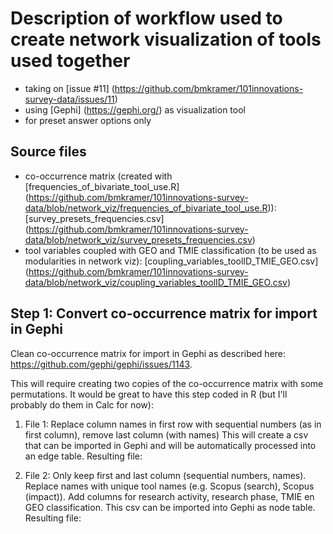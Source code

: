 # Description of workflow used to create network visualization of tools used together
- taking on [issue #11] (https://github.com/bmkramer/101innovations-survey-data/issues/11)
- using [Gephi] (https://gephi.org/) as visualization tool
- for preset answer options only

## Source files
- co-occurrence matrix (created with [frequencies_of_bivariate_tool_use.R] (https://github.com/bmkramer/101innovations-survey-data/blob/network_viz/frequencies_of_bivariate_tool_use.R)): [survey_presets_frequencies.csv] (https://github.com/bmkramer/101innovations-survey-data/blob/network_viz/survey_presets_frequencies.csv)
- tool variables coupled with GEO and TMIE classification (to be used as modularities in network viz): [coupling_variables_toolID_TMIE_GEO.csv] (https://github.com/bmkramer/101innovations-survey-data/blob/network_viz/coupling_variables_toolID_TMIE_GEO.csv)

## Step 1: Convert co-occurrence matrix for import in Gephi
Clean co-occurrence matrix for import in Gephi as described here: https://github.com/gephi/gephi/issues/1143.

This will require creating two copies of the co-occurrence matrix with some permutations.  It would be great to have this step coded in R (but I'll probably do them in Calc for now):

1) File 1: Replace column names in first row with sequential numbers (as in first column), remove last column (with names)
This will create a csv that can be imported in Gephi and will be automatically processed into an edge table.
Resulting file: 

2) File 2: Only keep first and last column (sequential numbers, names). Replace names with unique tool names (e.g. Scopus (search), Scopus (impact)). Add columns for research activity, research phase, TMIE en GEO classification. 
This csv can be imported into Gephi as node table. 
Resulting file: 

